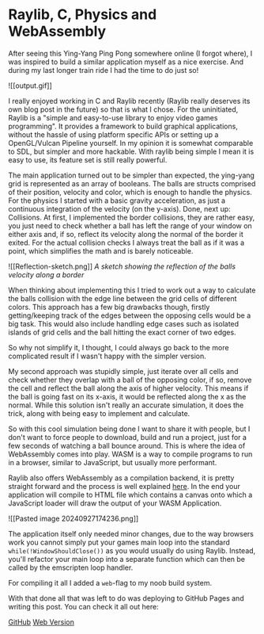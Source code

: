 # Raylib, C, Physics and WebAssembly

After seeing this Ying-Yang Ping Pong somewhere online (I forgot where), I was inspired to build a similar application myself as a nice exercise. And during my last longer train ride I had the time to do just so!

![[output.gif]]

I really enjoyed working in C and Raylib recently (Raylib really deserves its own blog post in the future) so that is what I chose. For the uninitiated, Raylib is a "simple and easy-to-use library to enjoy video games programming". It provides a framework to build graphical applications, without the hassle of using platform specific APIs or setting up a OpenGL/Vulcan Pipeline yourself. In my opinion it is somewhat comparable to SDL, but simpler and more hackable. With raylib being simple I mean it is easy to use, its feature set is still really powerful.

The main application turned out to be simpler than expected, the ying-yang grid is represented as an array of booleans. The balls are structs comprised of their position, velocity and color, which is enough to handle the physics. For the physics I started with a basic gravity acceleration, as just a continuous integration of the velocity (on the y-axis). Done, next up: Collisions. At first, I implemented the border collisions, they are rather easy, you just need to check whether a ball has left the range of your window on either axis and, if so, reflect its velocity along the normal of the border it exited. For the actual collision checks I always treat the ball as if it was a point, which simplifies the math and is barely noticeable.

![[Reflection-sketch.png]]
*A sketch showing the reflection of the balls velocity along a border*

When thinking about implementing this I tried to work out a way to calculate the balls collision with the edge line between the grid cells of different colors. This approach has a few big drawbacks though, firstly getting/keeping track of the edges between the opposing cells would be a big task. This would also include handling edge cases such as isolated islands of grid cells and the ball hitting the exact corner of two edges. 

So why not simplify it, I thought, I could always go back to the more complicated result if I wasn't happy with the simpler version. 

My second approach was stupidly simple, just iterate over all cells and check whether they overlap with a ball of the opposing color, if so, remove the cell and reflect the ball along the axis of higher velocity. This means if the ball is going fast on its x-axis, it would be reflected along the x as the normal. While this solution isn't really an accurate simulation, it does the trick, along with being easy to implement and calculate. 

So with this cool simulation being done I want to share it with people, but I don't want to force people to download, build and run a project, just for a few seconds of watching a ball bounce around. This is where the idea of WebAssembly comes into play. WASM is a way to compile programs to run in a browser, similar to JavaScript, but usually more performant.

Raylib also offers WebAssembly as a compilation backend, it is pretty straight forward and the process is well explained [here](https://github.com/raysan5/raylib/wiki/Working-for-Web-(HTML5)). In the end your application will compile to HTML file which contains a canvas onto which a JavaScript loader will draw the output of your WASM Application. 

![[Pasted image 20240927174236.png]]

The application itself only needed minor changes, due to the way browsers work you cannot simply put your games main loop into the standard `while(!WindowShouldClose())` as you would usually do using Raylib. Instead, you'll refactor your main loop into a separate function which can then be called by the emscripten loop handler.

For compiling it all I added a `web`-flag to my noob build system.

With that done all that was left to do was deploying to GitHub Pages and writing this post. You can check it all out here:

[GitHub](https://github.com/nailuj05/ying-yang-ping-pong)
[Web Version](https://nailuj05.github.io/ying-yang-ping-pong/)

